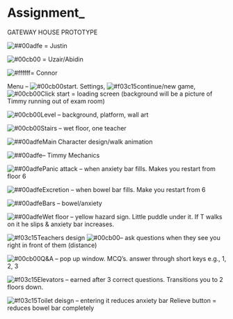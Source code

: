 # Assignment_
 
GATEWAY HOUSE PROTOTYPE

![##00adfe](https://placehold.co/15x15/00adfe/00adfe.png) = Justin

![#00cb00](https://placehold.co/15x15/00cb00/00cb00.png) = Uzair/Abidin

![#ffffff](https://placehold.co/15x15/ffffff/ffffff.png)= Connor



Menu – ![#00cb00](https://placehold.co/15x15/00cb00/00cb00.png)start. Settings,
	![#f03c15](https://placehold.co/15x15/f03c15/f03c15.png)continue/new game, 
	![#00cb00](https://placehold.co/15x15/00cb00/00cb00.png)Click start = loading screen (background will be a picture of Timmy running out of exam room) 

![#00cb00](https://placehold.co/15x15/00cb00/00cb00.png)Level – background, platform, wall art

![#00cb00](https://placehold.co/15x15/00cb00/00cb00.png)Stairs – wet floor, one teacher

![##00adfe](https://placehold.co/15x15/00adfe/00adfe.png)Main Character design/walk animation  

![##00adfe](https://placehold.co/15x15/00adfe/00adfe.png)– Timmy Mechanics

![##00adfe](https://placehold.co/15x15/00adfe/00adfe.png)Panic attack – when anxiety bar fills. Makes you restart from floor 6

![##00adfe](https://placehold.co/15x15/00adfe/00adfe.png)Excretion – when bowel bar fills. Make you restart from 6

![##00adfe](https://placehold.co/15x15/00adfe/00adfe.png)Bars – bowel/anxiety

![##00adfe](https://placehold.co/15x15/00adfe/00adfe.png)Wet floor – yellow hazard sign. Little puddle under it. If T walks on it he slips & anxiety bar increases.

![#f03c15](https://placehold.co/15x15/f03c15/f03c15.png)Teachers design
![#00cb00](https://placehold.co/15x15/00cb00/00cb00.png)– ask questions when they see you right in front of them (distance)

![#00cb00](https://placehold.co/15x15/00cb00/00cb00.png)Q&A – pop up window. MCQ’s. answer through short keys e.g., 1, 2, 3

![#f03c15](https://placehold.co/15x15/f03c15/f03c15.png)Elevators – earned after 3 correct questions. Transitions you to 2 floors down.

![#f03c15](https://placehold.co/15x15/f03c15/f03c15.png)Toilet deisgn
 – entering it reduces anxiety bar
	Relieve button = reduces bowel bar completely
